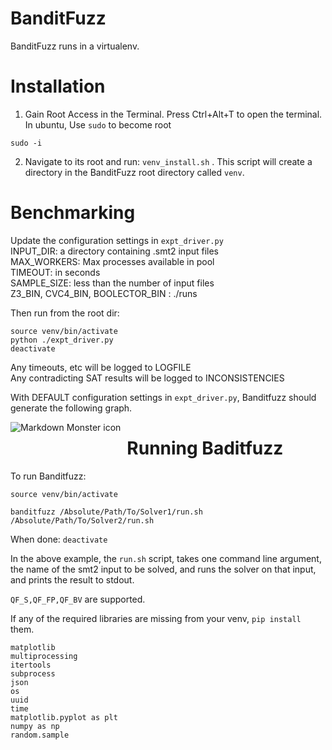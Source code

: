 # BanditFuzz

BanditFuzz runs in a virtualenv.

# Installation
1. Gain Root Access in the Terminal. Press Ctrl+Alt+T to open the terminal. In ubuntu, Use `sudo` to become root
```
sudo -i  
```
2. Navigate to its root and run: `venv_install.sh` . This script will create a directory in the BanditFuzz root directory called `venv`.

# Benchmarking
Update the configuration settings in `expt_driver.py`  
INPUT\_DIR: a directory containing .smt2 input files  
MAX\_WORKERS: Max processes available in pool  
TIMEOUT: in seconds  
SAMPLE\_SIZE: less than the number of input files  
Z3\_BIN, CVC4\_BIN, BOOLECTOR_BIN : ./runs

Then run from the root dir:
```
source venv/bin/activate
python ./expt_driver.py
deactivate
```
Any timeouts, etc will be logged to LOGFILE  
Any contradicting SAT results will be logged to INCONSISTENCIES  

With DEFAULT configuration settings in `expt_driver.py`, Banditfuzz should generate the following graph.

<img src="im/Figure_1.png"
     alt="Markdown Monster icon"
     style="float: left; margin-right: 10px;margin-bottom: 20px;" />  




# Running Baditfuzz

To run Banditfuzz:
```
source venv/bin/activate

banditfuzz /Absolute/Path/To/Solver1/run.sh /Absolute/Path/To/Solver2/run.sh

```

When done: `deactivate`

In the above example, the `run.sh` script, takes one command line argument, the name of the smt2 input to be solved, and runs the solver on that input, and prints the result to stdout. 

`QF_S,QF_FP,QF_BV` are supported.

If any of the required libraries are missing from your venv, `pip install` them.
```
matplotlib
multiprocessing
itertools
subprocess
json
os
uuid
time
matplotlib.pyplot as plt
numpy as np
random.sample
```
